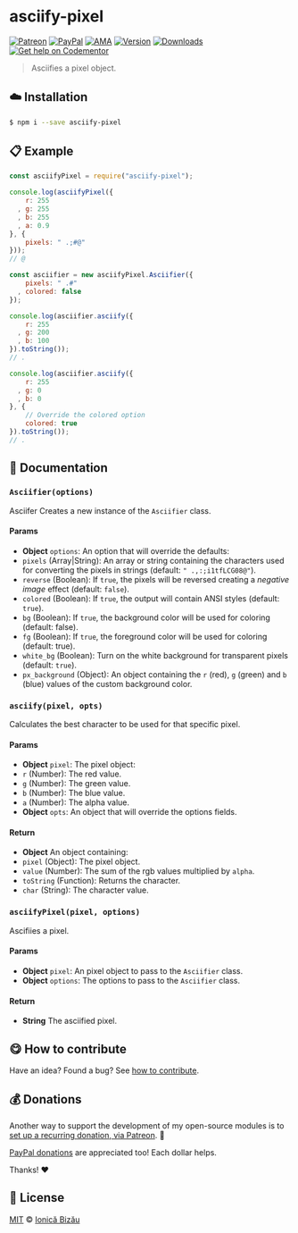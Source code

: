 
# asciify-pixel

 [![Patreon](https://img.shields.io/badge/Support%20me%20on-Patreon-%23e6461a.svg)][patreon] [![PayPal](https://img.shields.io/badge/%24-paypal-f39c12.svg)][paypal-donations] [![AMA](https://img.shields.io/badge/ask%20me-anything-1abc9c.svg)](https://github.com/IonicaBizau/ama) [![Version](https://img.shields.io/npm/v/asciify-pixel.svg)](https://www.npmjs.com/package/asciify-pixel) [![Downloads](https://img.shields.io/npm/dt/asciify-pixel.svg)](https://www.npmjs.com/package/asciify-pixel) [![Get help on Codementor](https://cdn.codementor.io/badges/get_help_github.svg)](https://www.codementor.io/johnnyb?utm_source=github&utm_medium=button&utm_term=johnnyb&utm_campaign=github)

> Asciifies a pixel object.

## :cloud: Installation

```sh
$ npm i --save asciify-pixel
```


## :clipboard: Example



```js
const asciifyPixel = require("asciify-pixel");

console.log(asciifyPixel({
    r: 255
  , g: 255
  , b: 255
  , a: 0.9
}, {
    pixels: " .;#@"
}));
// @

const asciifier = new asciifyPixel.Asciifier({
    pixels: " .#"
  , colored: false
});

console.log(asciifier.asciify({
    r: 255
  , g: 200
  , b: 100
}).toString());
// .

console.log(asciifier.asciify({
    r: 255
  , g: 0
  , b: 0
}, {
    // Override the colored option
    colored: true
}).toString());
// .
```

## :memo: Documentation


### `Asciifier(options)`
Asciifer
Creates a new instance of the `Asciifier` class.

#### Params
- **Object** `options`: An option that will override the defaults:
 - `pixels` (Array|String): An array or string containing the characters used for converting the pixels in strings (default: `" .,:;i1tfLCG08@"`).
 - `reverse` (Boolean): If `true`, the pixels will be reversed creating a *negative image* effect (default: `false`).
 - `colored` (Boolean): If `true`, the output will contain ANSI styles (default: `true`).
 - `bg` (Boolean): If `true`, the background color will be used for coloring (default: false).
 - `fg` (Boolean): If `true`, the foreground color will be used for coloring (default: true).
 - `white_bg` (Boolean): Turn on the white background for transparent pixels (default: `true`).
 - `px_background` (Object): An object containing the `r` (red), `g` (green) and `b` (blue) values of the custom background color.

### `asciify(pixel, opts)`
Calculates the best character to be used for that specific pixel.

#### Params
- **Object** `pixel`: The pixel object:
 - `r` (Number): The red value.
 - `g` (Number): The green value.
 - `b` (Number): The blue value.
 - `a` (Number): The alpha value.
- **Object** `opts`: An object that will override the options fields.

#### Return
- **Object** An object containing:
 - `pixel` (Object): The pixel object.
 - `value` (Number): The sum of the rgb values multiplied by `alpha`.
 - `toString` (Function): Returns the character.
 - `char` (String): The character value.

### `asciifyPixel(pixel, options)`
Ascifiies a pixel.

#### Params
- **Object** `pixel`: An pixel object to pass to the `Asciifier` class.
- **Object** `options`: The options to pass to the `Asciifier` class.

#### Return
- **String** The asciified pixel.



## :yum: How to contribute
Have an idea? Found a bug? See [how to contribute][contributing].


## :moneybag: Donations

Another way to support the development of my open-source modules is
to [set up a recurring donation, via Patreon][patreon]. :rocket:

[PayPal donations][paypal-donations] are appreciated too! Each dollar helps.

Thanks! :heart:


## :scroll: License

[MIT][license] © [Ionică Bizău][website]

[patreon]: https://www.patreon.com/ionicabizau
[paypal-donations]: https://www.paypal.com/cgi-bin/webscr?cmd=_s-xclick&hosted_button_id=RVXDDLKKLQRJW
[donate-now]: http://i.imgur.com/6cMbHOC.png

[license]: http://showalicense.com/?fullname=Ionic%C4%83%20Biz%C4%83u%20%3Cbizauionica%40gmail.com%3E%20(http%3A%2F%2Fionicabizau.net)&year=2016#license-mit
[website]: http://ionicabizau.net
[contributing]: /CONTRIBUTING.md
[docs]: /DOCUMENTATION.md
